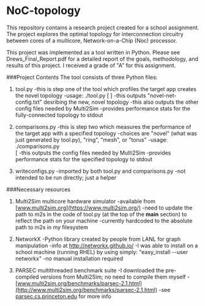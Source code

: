 NoC-topology
============

This repository contains a research project created for a school assignment. The project explores the optimal topology for interconnection circuitry between cores of a multicore, Network-on-a-Chip (Noc) processor.

This project was implemented as a tool written in Python. Please see Drews_Final_Report.pdf for a detailed report of the goals, methodology, and results of this project. I received a grade of "A" for this assignment.

###Project Contents
The tool consists of three Python files:

1. tool.py
-this is step one of the tool which profiles the target app
      creates the novel topology
-usage: ./tool.py <maxlinks> <maxdegree> <targetapp>[ <targetappargs>]
-this outputs "novel-net-config.txt" desribing the new, novel topology
-this also outputs the other config files needed by Multi2Sim
-provides performance stats for the fully-connected topology to stdout

2. comparisons.py
-this is step two which measures the performance of the target app
      with a specified topology
-choices are "novel" (what was just generated by tool.py), "ring",
      "mesh", or "torus"
-usage: ./comparisons.py <maxlinks> <maxdegree> <topology> \
             <target app>[ <targetappargs>
-this outputs the config files needed by Multi2Sim
-provides performance stats for the specified topology to stdout

3. writeconfigs.py
-imported by both tool.py and comparisons.py
-not intended to be run directly; just a helper


###Necessary resources

1. Multi2Sim multicore hardware simulator
-available from [www.multi2sim.org](https://www.multi2sim.org/)
-need to update the path to m2s in the code of tool.py
      (at the top of the __main__ section) to reflect the path on your machine
-currently hardcoded to the absolute path to m2s in my filesystem

2. NetworkX
-Python library created by people from LANL for graph manipulation
-info at http://networkx.github.io/
-I was able to install on a school machine (running RHEL) by using simply:
      "easy_install --user networkx" 
-no manual installation required

3. PARSEC multithreaded benchmark suite
-I downloaded the pre-compiled versions from Multi2Sim; no need
      to compile them myself
-[www.multi2sim.org/benchmarks/parsec-2.1.html](http://www.multi2sim.org/benchmarks/parsec-2.1.html)
-see [parsec.cs.princeton.edu](http://parsec.cs.princeton.edu/) for more info
